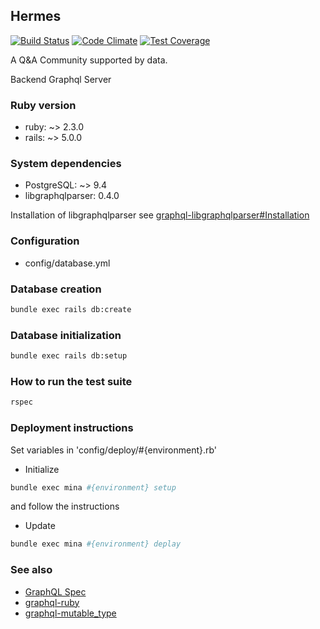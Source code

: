 ## Hermes
[![Build Status](https://travis-ci.org/TapasTech/hermes_backend.svg?branch=master)](https://travis-ci.org/TapasTech/hermes_backend) [![Code Climate](https://codeclimate.com/github/TapasTech/hermes_backend/badges/gpa.svg)](https://codeclimate.com/github/TapasTech/hermes_backend) [![Test Coverage](https://codeclimate.com/github/TapasTech/hermes_backend/badges/coverage.svg)](https://codeclimate.com/github/TapasTech/hermes_backend/coverage)

A Q&A Community supported by data.

Backend Graphql Server

### Ruby version

+ ruby: ~> 2.3.0
+ rails: ~> 5.0.0

### System dependencies

+ PostgreSQL: ~> 9.4
+ libgraphqlparser: 0.4.0

Installation of libgraphqlparser see [graphql-libgraphqlparser#Installation](https://github.com/rmosolgo/graphql-libgraphqlparser-ruby#installation)

### Configuration

+ config/database.yml

### Database creation

```sh
bundle exec rails db:create
```

### Database initialization

```sh
bundle exec rails db:setup
```

### How to run the test suite

```sh
rspec
```

### Deployment instructions

Set variables in 'config/deploy/#{environment}.rb'

* Initialize

```sh
bundle exec mina #{environment} setup
```

and follow the instructions

* Update

```sh
bundle exec mina #{environment} deplay
```

### See also

+ [GraphQL Spec](http://facebook.github.io/graphql/)
+ [graphql-ruby](https://github.com/rmosolgo/graphql-ruby)
+ [graphql-mutable_type](https://github.com/TapasTech/graphql-mutable_type)